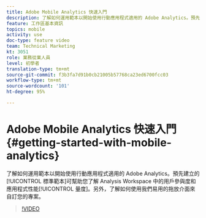 ```yaml
---
title: Adobe Mobile Analytics 快速入門
description: 了解如何運用範本以開始使用行動應用程式適用的 Adobe Analytics。預先建立的標準範本可幫助您了解 Analysis Workspace 中的用戶參與度和應用程式性能量度。另外，了解如何使用我們易用的拖放介面來自訂您的專案。
feature: 工作區基本資訊
topics: mobile
activity: use
doc-type: feature video
team: Technical Marketing
kt: 3051
role: 業務從業人員
level: 初學者
translation-type: tm+mt
source-git-commit: f3b3fa7d91b0cb21005b57768ca23ed6700fcc03
workflow-type: tm+mt
source-wordcount: '101'
ht-degree: 95%

---
```



# Adobe Mobile Analytics 快速入門 {#getting-started-with-mobile-analytics}

了解如何運用範本以開始使用行動應用程式適用的 Adobe Analytics。預先建立的[!UICONTROL 標準範本]可幫助您了解 Analysis Workspace 中的用戶參與度和應用程式性能[!UICONTROL 量度]。另外，了解如何使用我們易用的拖放介面來自訂您的專案。

>[!VIDEO](https://video.tv.adobe.com/v/27826/?quality=12)
